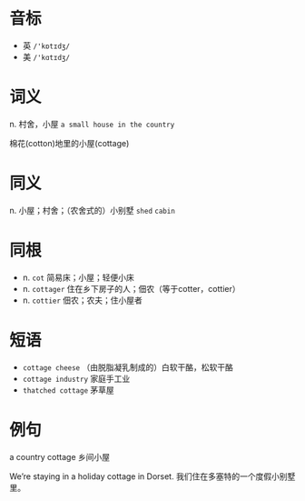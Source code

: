 # 音标

- 英 `/'kɒtɪdʒ/`
- 美 `/'kɑtɪdʒ/`

# 词义

n. 村舍，小屋
`a small house in the country`



棉花(cotton)地里的小屋(cottage)

# 同义

n. 小屋；村舍；（农舍式的）小别墅
`shed` `cabin`

# 同根

- n. `cot` 简易床；小屋；轻便小床
- n. `cottager` 住在乡下房子的人；佃农（等于cotter，cottier）
- n. `cottier` 佃农；农夫；住小屋者

# 短语

- `cottage cheese` （由脱脂凝乳制成的）白软干酪，松软干酪
- `cottage industry` 家庭手工业
- `thatched cottage` 茅草屋

# 例句

a country cottage
乡间小屋

We’re staying in a holiday cottage in Dorset.
我们住在多塞特的一个度假小别墅里。



